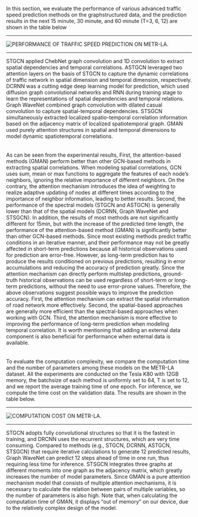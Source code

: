 In this section, we evaluate the performance of various advanced traffic speed prediction methods on the graphstructured data, and the prediction results in the next 15 minute, 30 minute, and 60 minute (T=3, 6, 12) are shown in the table below
****
![PERFORMANCE OF TRAFFIC SPEED PREDICTION ON METR-LA.](https://github.com/xueyan-dut/Deep-Learning-on-Traffic-Prediction/blob/main/Experiment/Results/prediction-results.jpg)
****
STGCN applied ChebNet graph convolution and 1D convolution to extract spatial dependencies and temporal correlations. ASTGCN leveraged two attention layers on the basis of
STGCN to capture the dynamic correlations of traffic network
in spatial dimension and temporal dimension, respectively.
DCRNN was a cutting edge deep learning model for prediction, which used diffusion graph convolutional networks
and RNN during training stage to learn the representations of
spatial dependencies and temporal relations. Graph WaveNet
combined graph convolution with dilated casual convolution
to capture spatial-temporal dependencies. STSGCN simultaneously extracted localized spatio-temporal correlation information based on the adjacency matrix of localized spatiotemporal graph. GMAN used purely attention structures in
spatial and temporal dimensions to model dynamic spatiotemporal correlations.
<br><br><br>
As can be seen from the experimental results,
First, the attention-based methods (GMAN) perform better
than other GCN-based methods in extracting spatial correlations. When modeling spatial correlations, GCN uses sum,
mean or max functions to aggregate the features of each
node’s neighbors, ignoring the relative importance of different neighbors. On the contrary, the attention mechanism
introduces the idea of weighting to realize adaptive updating
of nodes at different times according to the importance of
neighbor information, leading to better results. Second, the
performance of the spectral models (STGCN and ASTGCN)
is generally lower than that of the spatial models (DCRNN,
Graph WaveNet and STSGCN). In addition, the results of
most methods are not significantly different for 15min, but
with the increase of the predicted time length, the performance
of the attention-based method (GMAN) is significantly better
than other GCN-based methods. Since most existing methods
predict traffic conditions in an iterative manner, and their
performance may not be greatly affected in short-term predictions because all historical observations used for prediction are
error-free. However, as long-term prediction has to produce the
results conditioned on previous predictions, resulting in error
accumulations and reducing the accuracy of prediction greatly.
Since the attention mechanism can directly perform multistep predictions, ground-truth historical observations can be
used regardless of short-term or long-term predictions, without
the need to use error-prone values. Therefore, the above
observations suggest possible ways to improve the prediction
accuracy. First, the attention mechanism can extract the spatial
information of road network more effectively. Second, the spatial-based approaches are generally more efficient than the
spectral-based approaches when working with GCN. Third,
the attention mechanism is more effective to improving the
performance of long-term prediction when modeling temporal
correlation. It is worth mentioning that adding an external data component is also beneficial for performance when external
data is available.
<br><br><br>
To evaluate the computation complexity, we compare the
computation time and the number of parameters among these
models on the METR-LA dataset. All the experiments are
conducted on the Tesla K80 with 12GB memory, the batchsize
of each method is uniformly set to 64, T is set to 12, and we
report the average training time of one epoch. For inference,
we compute the time cost on the validation data. The results
are shown in the table below.
****
![COMPUTATION COST ON METR-LA.](https://github.com/xueyan-dut/Deep-Learning-on-Traffic-Prediction/blob/main/Experiment/Results/computation-cost.jpg)
****
STGCN adopts fully convolutional
structures so that it is the fastest in training, and DRCNN
uses the recurrent structures, which are very time consuming.
Compared to methods (e.g., STGCN, DCRNN, ASTGCN,
STSGCN) that require iterative calculations to generate 12
predicted results, Graph WaveNet can predict 12 steps ahead
of time in one run, thus requiring less time for inference.
STSGCN integrates three graphs at different moments into
one graph as the adjacency matrix, which greatly increases
the number of model parameters. Since GMAN is a pure
attention mechanism model that consists of multiple attention
mechanisms, it is necessary to calculate the relation between
pairs of multiple variables, so the number of parameters is
also high. Note that, when calculating the computation time
of GMAN, it displays “out of memory” on our device, due to
the relatively complex design of the model.

